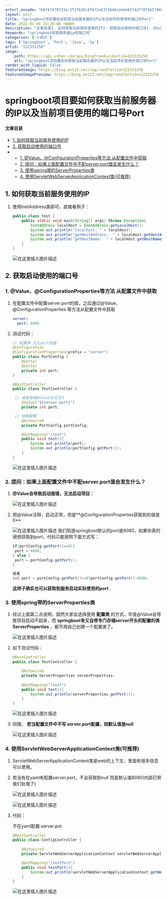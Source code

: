 ```yaml
---
arturl_encode: "68747470733a:2f2f626c6f672e6373646e2e6e65742f78756579696a696e2f:61727469636c652f64657461696c732f313232333331323538"
layout: post
title: "springboot项目要如何获取当前服务器的IP以及当前项目使用的端口号Port"
date: 2022-01-05 22:20:08 +0800
description: "文章目录1. 如何获取当前服务使用的IP2. 获取启动使用的端口号1. @Value、@Config"
keywords: "springboot获取服务器ip和端口号"
categories: ['小知识']
tags: ['Springboot', 'Port', 'Java', 'Ip']
artid: "122331258"
image:
    path: https://api.vvhan.com/api/bing?rand=sj&artid=122331258
    alt: "springboot项目要如何获取当前服务器的IP以及当前项目使用的端口号Port"
render_with_liquid: false
featuredImage: https://bing.ee123.net/img/rand?artid=122331258
featuredImagePreview: https://bing.ee123.net/img/rand?artid=122331258
---
```


# springboot项目要如何获取当前服务器的IP以及当前项目使用的端口号Port

#### 文章目录

* [1. 如何获取当前服务使用的IP](#1_IP_1)
* [2. 获取启动使用的端口号](#2__17)
* + [1. @Value、@ConfigurationProperties等方法 从配置文件中获取](#1_ValueConfigurationProperties__18)
  + [2. 提问：如果上面配置文件中不配server.port值会发生什么？](#2_serverport_58)
  + [3. 使用spring带的ServerProperties类](#3_springServerProperties_78)
  + [4. 使用ServletWebServerApplicationContext类(可推荐)](#4_ServletWebServerApplicationContext_106)

## 1. 如何获取当前服务使用的IP

1. 使用InetAddress类即可，直接看例子：

   ```java
   public class test {
       public static void main(String[] args) throws Exception{
           InetAddress localHost = InetAddress.getLocalHost();
           System.out.println("localhost: " + localHost);
           System.out.println("getHostAddress:  " + localHost.getHostAddress());
           System.out.println("getHostName:  " + localHost.getHostName());
       }
   }


   ```

   ![在这里插入图片描述](https://i-blog.csdnimg.cn/blog_migrate/687282ef336852e9f1514d4cf01d31ba.png)

## 2. 获取启动使用的端口号

### 1. @Value、@ConfigurationProperties等方法 从配置文件中获取

1. 在配置文件中配置server.port的值，之后通过@Value、@ConfigurationProperties 等方法从配置文件中获取

   ```yml
   server:
     port: 8085

   ```
2. 测试代码：

   ```java
   // 配置类 注入port的值
   @Configuration
   @ConfigurationProperties(prefix = "server")
   public class PortConfig {
       @Getter
       @Setter
       private int port;
   }

   @RestController
   public class TestController {

   	// 或者使用@Value方式注入
       @Value("${server.port}")
       private int port;

   	// 依赖配置
       @Autowired
       private PortConfig portConfig;

       @GetMapping("/test")
       public void test(){
           System.out.println(port);
           System.out.println(portConfig.getPort());
       }
   }

   ```

   ![在这里插入图片描述](https://i-blog.csdnimg.cn/blog_migrate/96b30246101f700415421f8ad9c32456.png)

### 2. 提问：如果上面配置文件中不配server.port值会发生什么？

1. **@Value会导致启动报错，无法启动项目：**
     
   ![在这里插入图片描述](https://i-blog.csdnimg.cn/blog_migrate/f2522ee601c8091896a58dbdf1913e8e.png)
2. 把@Value注释，启动正常，但是\*\*@ConfigurationProperties获取到的值是0\*\*
     
   ![在这里插入图片描述](https://i-blog.csdnimg.cn/blog_migrate/34d1f0c6e7465b10f16e249926a04e43.png)
   我们知道springboot默认的port是8080，如果你真的很想获取到port，代码只能按照下面方式写：

   ```java
   if(portConfig.getPort()==0){
   	port = 8080;
   } else {
   	port = portConfig.getPort();
   }

   或者
   int port = portConfig.getPort()>=0?portConfig.getPort():8080;

   ```

   **这样子确实也可以获取到服务启动实际使用的port**
   .

### 3. 使用spring带的ServerProperties类

1. 经过上面第二点说明，固然大家会选择使用
   **配置类**
   的方式，毕竟@Value会导致项目启动不起来，而
   **springboot有又自带专门存储server开头的配置的类ServerProperties**
   ，都不用自己创建一个配置类了。
     
   ![在这里插入图片描述](https://i-blog.csdnimg.cn/blog_migrate/83a939bbc4ddf357f383d3def78af5d7.png)
2. 如下测试代码：

   ```java
   @RestController
   public class TestController {

       @Autowired
       private ServerProperties serverProperties;
       
       @GetMapping("/test")
       public void test(){
           System.out.println(serverProperties.getPort());
       }
   }

   ```

   ![在这里插入图片描述](https://i-blog.csdnimg.cn/blog_migrate/4ec3d0ef26ae1fd989db7f8354497ece.png)
3. 同理，
   **若当配置文件中不写 server.port配置，则默认值是null**
     
   ![在这里插入图片描述](https://i-blog.csdnimg.cn/blog_migrate/03cf60492d5196b93ee131c1f06c67e2.png)

### 4. 使用ServletWebServerApplicationContext类(可推荐)

1. ServletWebServerApplicationContext类是web的上下文，里面有很多信息可以使用。
2. 若没有在yaml有配置server.port，不会获取到null 而是默认值8080(内部已帮我们处理了)
     
   ![在这里插入图片描述](https://i-blog.csdnimg.cn/blog_migrate/0d43e88db58c15a4a44f5873aec5fad5.png)
     
   ![在这里插入图片描述](https://i-blog.csdnimg.cn/blog_migrate/0bee94ce99206ed4a2916552bfe9bc5d.png)
3. 代码：
     
   不在yaml配置 server.pot

   ```java
   @RestController
   public class ConfigController {
       
       @Autowired
       private ServletWebServerApplicationContext servletWebServerApplicationContext;

       @GetMapping("/testPort")
       public void testPort(){
           System.out.println(servletWebServerApplicationContext.getWebServer().getPort());
       }
   }

   ```

   ![在这里插入图片描述](https://i-blog.csdnimg.cn/blog_migrate/e9571282b91b31fb6bfa8e66f814a6bd.png)